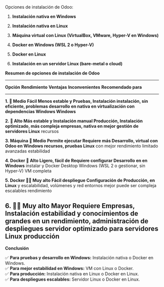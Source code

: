 Opciones de instalación de Odoo:

1.  **Instalación nativa en Windows**

2.  **Instalación nativa en Linux**

3.  **Máquina virtual con Linux (VirtualBox, VMware, Hyper-V en
    Windows)**

4.  **Docker en Windows (WSL 2 o Hyper-V)**

5.  **Docker en Linux**

6.  **Instalación en un servidor Linux (bare-metal o cloud)**

**Resumen de opciones de instalación de Odoo**

  -------------------------------------------------------------------------------------
  **Opción**    **Rendimiento**   **Ventajas**     **Inconvenientes**   **Recomendado
                                                                        para**
  ------------- ----------------- ---------------- -------------------- ---------------
  **1.          🔸 Medio          Fácil            Menos estable y      Pruebas,
  Instalación                     instalación, sin eficiente, problemas desarrollo en
  nativa en                       virtualización   con dependencias     Windows
  Windows**                                                             

  **2.          🔹 Alto           Más estable y    Instalación manual   Producción,
  Instalación                     optimizado,      más compleja         empresas,
  nativa en                       mejor gestión de                      servidores
  Linux**                         recursos                              

  **3. Máquina  🔸 Medio          Permite ejecutar Requiere más         Desarrollo,
  virtual con                     Odoo en Windows  recursos,            pruebas
  Linux**                         con mejor        rendimiento limitado avanzadas
                                  estabilidad                           

  **4. Docker   🔹 Alto           Ligero, fácil de Requiere configurar  Desarrollo en
  en Windows**                    instalar y       Docker Desktop       Windows
  (WSL 2 o                        gestionar, sin                        
  Hyper-V)                        VM completa                           

  **5. Docker   🔹🔹 Muy alto     Fácil despliegue Configuración de     Producción,
  en Linux**                      y escalabilidad, volúmenes y red      entornos
                                  mejor            puede ser compleja   escalables
                                  rendimiento                           

  **6.          🔹🔹 Muy alto     Mayor            Requiere             Empresas,
  Instalación                     estabilidad y    conocimientos de     grandes
  en un                           rendimiento,     administración de    despliegues
  servidor                        optimizado para  servidores           
  Linux**                         producción                            
  -------------------------------------------------------------------------------------

**Conclusión**

✅ **Para pruebas y desarrollo en Windows:** Instalación nativa o Docker
en Windows.\
✅ **Para mejor estabilidad en Windows:** VM con Linux o Docker.\
✅ **Para producción:** Instalación nativa en Linux o Docker en Linux.\
✅ **Para despliegues escalables:** Servidor Linux o Docker en Linux.
